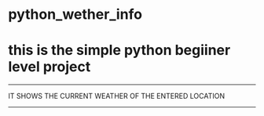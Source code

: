 # python_wether_info
# this is the simple python begiiner level project 

--------------------------------
IT SHOWS THE CURRENT WEATHER OF THE ENTERED LOCATION

-----------------------------------------

